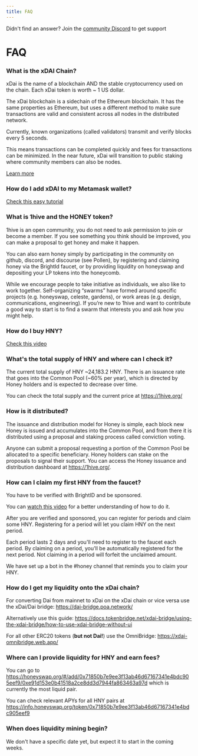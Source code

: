 ```yaml
---
title: FAQ
---
```


<Info>Didn't find an answer? Join the <a href="https://discord.gg/NTDBRNz">community Discord</a> to get support</Info>

# FAQ

### What is the xDAI Chain?

xDai is the name of a blockchain AND the stable cryptocurrency used on the chain. Each xDai token is worth ~ 1 US dollar.

The xDai blockchain is a sidechain of the Ethereum blockchain. It has the same properties as Ethereum, but uses a different method to make sure transactions are valid and consistent across all nodes in the distributed network.

Currently, known organizations (called validators) transmit and verify blocks every 5 seconds.

This means transactions can be completed quickly and fees for transactions can be minimized. In the near future, xDai will transition to public staking where community members can also be nodes.

[Learn more](https://www.xdaichain.com/)

### How do I add xDAI to my Metamask wallet?

[Check this easy tutorial](https://www.xdaichain.com/for-users/wallets/metamask)

### What is 1hive and the HONEY token?

1hive is an open community, you do not need to ask permission to join or become a member. If you see something you think should be improved, you can make a proposal to get honey and make it happen.

You can also earn honey simply by participating in the community on github, discord, and discourse (see Pollen), by registering and claiming honey via the BrightId faucet, or by providing liquidity on honeyswap and depositing your LP tokens into the honeycomb.

While we encourage people to take initiative as individuals, we also like to work together. Self-organizing “swarms” have formed around specific projects (e.g. honeyswap, celeste, gardens), or work areas (e.g. design, communications, engineering). If you’re new to 1hive and want to contribute a good way to start is to find a swarm that interests you and ask how you might help.


### How do I buy HNY?

[Check this video](https://forum.1hive.org/t/1hive-101-beeginner-video-tutorials/217/2#post_3:~:text=How%20To%20Convert%20DAI%20to%20XDAI%20%26%20Swap)
   
### What's the total supply of HNY and where can I check it?

The current total supply of HNY ~24,183.2 HNY. There is an issuance rate that goes into the Common Pool (~60% per year), which is directed by Honey holders and is expected to decrease over time.


You can check the total supply and the current price at https://1hive.org/

### How is it distributed?

The issuance and distribution model for Honey is simple, each block new Honey is issued and accumulates into the Common Pool, and from there it is distributed using a proposal and staking process called conviction voting.

Anyone can submit a proposal requesting a portion of the Common Pool be allocated to a specific beneficiary. Honey holders can stake on the proposals to signal their support. You can access the Honey issuance and distribution dashboard at https://1hive.org/.

### How can I claim my first HNY from the faucet?

You have to be verified with BrightID and be sponsored.

You can [watch this video](https://forum.1hive.org/t/1hive-101-beeginner-video-tutorials/217#post_2:~:text=How%20To%20Get%20Verified%20%26%20Sign%20Up%20For%20Honey%20Faucet) for a better understanding of how to do it.


After you are verified and sponsored, you can register for periods and claim some HNY. Registering for a period will let you claim HNY on the next period.

Each period lasts 2 days and you'll need to register to the faucet each period. By claiming on a period, you'll be automatically registered for the next period. Not claiming in a period will forfeit the unclaimed amount.

We have set up a bot in the #honey channel that reminds you to claim your HNY.

### How do I get my liquidity onto the xDai chain?

For converting Dai from mainnet to xDai on the xDai chain or vice versa use the xDai/Dai bridge: https://dai-bridge.poa.network/

Alternatively use this guide: https://docs.tokenbridge.net/xdai-bridge/using-the-xdai-bridge/how-to-use-xdai-bridge-without-ui

For all other ERC20 tokens (**but not Dai!**) use the OmniBridge: https://xdai-omnibridge.web.app/

### Where can I provide liquidity for HNY and earn fees?

You can go to https://honeyswap.org/#/add/0x71850b7e9ee3f13ab46d67167341e4bdc905eef9/0xe91d153e0b41518a2ce8dd3d7944fa863463a97d which is currently the most liquid pair.

You can check relevant APYs for all HNY pairs at https://info.honeyswap.org/token/0x71850b7e9ee3f13ab46d67167341e4bdc905eef9

### When does liquidity mining begin?

We don't have a specific date yet, but expect it to start in the coming weeks.
